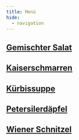 ```yaml
---
title: Menü
hide:
  - navigation
---
```


## [Gemischter Salat](rezepte/salate/gemischter-salat.md)

## [Kaiserschmarren](rezepte/süßspeisen/kaiserschmarren.md)

## [Kürbissuppe](rezepte/suppen/kürbissuppe.md)

## [Petersilerdäpfel](rezepte/beilagen/petersilerdäpfel.md)

## [Wiener Schnitzel](rezepte/fleisch/wiener-schnitzel.md)
